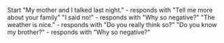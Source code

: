 Start
    "My mother and I talked last night." - responds with "Tell me more about your family"
    "I said no!" - responds with "Why so negative?"
    "The weather is nice." - responds with "Do you really think so?"
    "Do you know my brother?" - responds with "Why so negative?"